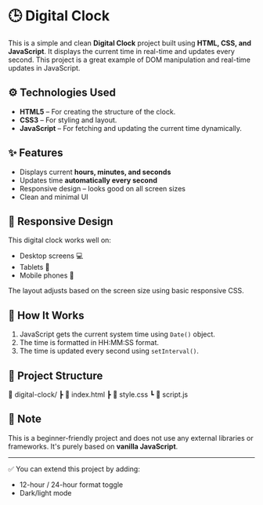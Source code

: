 # 🕒 Digital Clock

This is a simple and clean **Digital Clock** project built using **HTML, CSS, and JavaScript**. It displays the current time in real-time and updates every second. This project is a great example of DOM manipulation and real-time updates in JavaScript.

## ⚙️ Technologies Used

- **HTML5** – For creating the structure of the clock.
- **CSS3** – For styling and layout.
- **JavaScript** – For fetching and updating the current time dynamically.

## ✨ Features

- Displays current **hours, minutes, and seconds**
- Updates time **automatically every second**
- Responsive design – looks good on all screen sizes
- Clean and minimal UI

## 📱 Responsive Design

This digital clock works well on:

- Desktop screens 💻  
- Tablets 📱  
- Mobile phones 📲

The layout adjusts based on the screen size using basic responsive CSS.

## 🚀 How It Works

1. JavaScript gets the current system time using `Date()` object.
2. The time is formatted in HH:MM:SS format.
3. The time is updated every second using `setInterval()`.

## 📂 Project Structure
📁 digital-clock/
┣ 📄 index.html
┣ 📄 style.css
┗ 📄 script.js

## 📌 Note

This is a beginner-friendly project and does not use any external libraries or frameworks. It's purely based on **vanilla JavaScript**.

---

✅ You can extend this project by adding:
- 12-hour / 24-hour format toggle
- Dark/light mode
